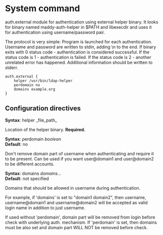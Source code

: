 # System command

auth.external module for authentication using external helper binary. It looks for binary
named maddy-auth-helper in $PATH and libexecdir and uses it for authentication
using username/password pair.

The protocol is very simple:
Program is launched for each authentication. Username and password are written
to stdin, adding \\n to the end. If binary exits with 0 status code -
authentication is considered successful. If the status code is 1 -
authentication is failed. If the status code is 2 - another unrelated error has
happened. Additional information should be written to stderr.

```
auth.external {
    helper /usr/bin/ldap-helper
    perdomain no
    domains example.org
}
```

## Configuration directives

**Syntax**: helper _file\_path\_

Location of the helper binary. **Required.**

**Syntax**: perdomain _boolean_ <br>
**Default**: no

Don't remove domain part of username when authenticating and require it to be
present. Can be used if you want user@domain1 and user@domain2 to be different
accounts.

**Syntax**: domains _domains..._ <br>
**Default**: not specified

Domains that should be allowed in username during authentication.

For example, if 'domains' is set to "domain1 domain2", then
username, username@domain1 and username@domain2 will be accepted as valid login
name in addition to just username.

If used without 'perdomain', domain part will be removed from login before
check with underlying auth. mechanism. If 'perdomain' is set, then
domains must be also set and domain part WILL NOT be removed before check.


